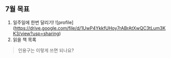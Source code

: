## 7월 목표

1. 일주일에 한번 달리기!
![profile] (https://drive.google.com/file/d/1UwP4YkkfUHoy7rABrAtXwQC3tLum3KK3/view?usp=sharing) 
3. 읽을 책 목록

> 인용구는 이렇게 쓰면 되나요?




